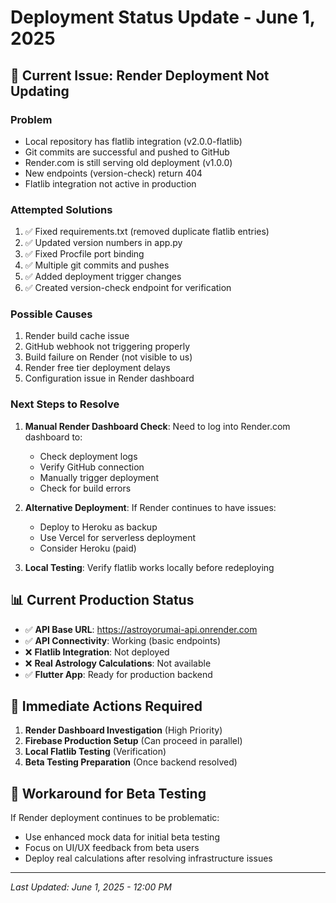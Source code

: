 # Deployment Status Update - June 1, 2025

## 🚨 Current Issue: Render Deployment Not Updating

### Problem
- Local repository has flatlib integration (v2.0.0-flatlib)
- Git commits are successful and pushed to GitHub
- Render.com is still serving old deployment (v1.0.0)
- New endpoints (version-check) return 404
- Flatlib integration not active in production

### Attempted Solutions
1. ✅ Fixed requirements.txt (removed duplicate flatlib entries)
2. ✅ Updated version numbers in app.py
3. ✅ Fixed Procfile port binding
4. ✅ Multiple git commits and pushes
5. ✅ Added deployment trigger changes
6. ✅ Created version-check endpoint for verification

### Possible Causes
1. Render build cache issue
2. GitHub webhook not triggering properly
3. Build failure on Render (not visible to us)
4. Render free tier deployment delays
5. Configuration issue in Render dashboard

### Next Steps to Resolve
1. **Manual Render Dashboard Check**: Need to log into Render.com dashboard to:
   - Check deployment logs
   - Verify GitHub connection
   - Manually trigger deployment
   - Check for build errors

2. **Alternative Deployment**: If Render continues to have issues:
   - Deploy to Heroku as backup
   - Use Vercel for serverless deployment
   - Consider Heroku (paid)

3. **Local Testing**: Verify flatlib works locally before redeploying

## 📊 Current Production Status
- ✅ **API Base URL**: https://astroyorumai-api.onrender.com
- ✅ **API Connectivity**: Working (basic endpoints)
- ❌ **Flatlib Integration**: Not deployed
- ❌ **Real Astrology Calculations**: Not available
- ✅ **Flutter App**: Ready for production backend

## 🎯 Immediate Actions Required
1. **Render Dashboard Investigation** (High Priority)
2. **Firebase Production Setup** (Can proceed in parallel)
3. **Local Flatlib Testing** (Verification)
4. **Beta Testing Preparation** (Once backend resolved)

## 🔄 Workaround for Beta Testing
If Render deployment continues to be problematic:
- Use enhanced mock data for initial beta testing
- Focus on UI/UX feedback from beta users
- Deploy real calculations after resolving infrastructure issues

---
*Last Updated: June 1, 2025 - 12:00 PM*
